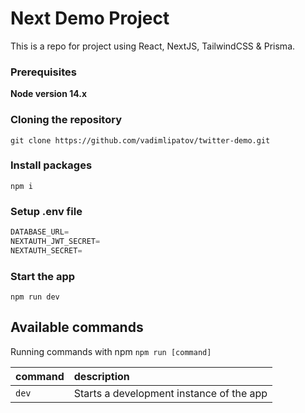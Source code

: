 # Next Demo Project

This is a repo for project using React, NextJS, TailwindCSS & Prisma.

### Prerequisites

**Node version 14.x**

### Cloning the repository

```shell
git clone https://github.com/vadimlipatov/twitter-demo.git
```

### Install packages

```shell
npm i
```

### Setup .env file

```js
DATABASE_URL=
NEXTAUTH_JWT_SECRET=
NEXTAUTH_SECRET=
```

### Start the app

```shell
npm run dev
```

## Available commands

Running commands with npm `npm run [command]`

| command         | description                              |
| :-------------- | :--------------------------------------- |
| `dev`           | Starts a development instance of the app |

